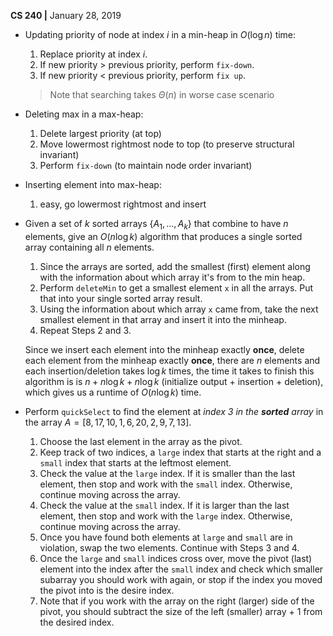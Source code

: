 __CS 240 |__ January 28, 2019

- Updating priority of node at index $i$ in a min-heap in $O(\log n)$ time: 

  1. Replace priority at index $i$.
  2. If new priority $\gt$ previous priority, perform `fix-down`.
  3. If new priority $\lt$ previous priority, perform `fix up`.

  > Note that searching takes $\Theta(n)$ in worse case scenario

- Deleting max in a max-heap:

  1. Delete largest priority (at top)
  2. Move lowermost rightmost node to top (to preserve structural invariant)
  3. Perform `fix-down` (to maintain node order invariant)

- Inserting element into max-heap:

  1. easy, go lowermost rightmost and insert

- Given a set of $k$ sorted arrays $\{A_1, ..., A_k\}$ that combine to have $n$ elements, give an $O(n \log k)$ algorithm that produces a single sorted array containing all $n$ elements.

  1. Since the arrays are sorted, add the smallest (first) element along with the information about which array it's from to the min heap. 
  2. Perform `deleteMin` to get a smallest element `x` in all the arrays. Put that into your single sorted array result.
  3. Using the information about which array `x` came from, take the next smallest element in that array and insert it into the minheap.
  4. Repeat Steps 2 and 3.

  Since we insert each element into the minheap exactly **once**, delete each element from the minheap exactly **once**, there are $n$ elements and each insertion/deletion takes $\log k$ times, the time it takes to finish this algorithm is is $n + n \log k + n \log k$ (initialize output + insertion + deletion), which gives us a runtime of $O(n \log k)$ time.

- Perform `quickSelect` to find the element at _index 3 in the **sorted** array_ in the array $A = [8, 17, 10, 1, 6, 20, 2, 9, 7, 13]$. 

  1. Choose the last element in the array as the pivot.
  2. Keep track of two indices, a `large` index that starts at the right and a `small` index that starts at the leftmost element.
  3. Check the value at the `large` index. If it is smaller than the last element, then stop and work with the `small` index. Otherwise, continue moving across the array.
  4. Check the value at the `small` index. If it is larger than the last element, then stop and work with the `large` index. Otherwise, continue moving across the array.
  5. Once you have found both elements at `large` and `small` are in violation, swap the two elements. Continue with Steps 3 and 4.
  6. Once the `large` and `small` indices cross over, move the pivot (last) element into the index after the `small` index and check which smaller subarray you should work with again, or stop if the index you moved the pivot into is the desire index.
  7. Note that if you work with the array on the right (larger) side of the pivot, you should subtract the size of the left (smaller) array + 1 from the desired index.